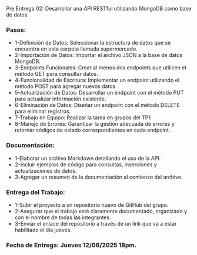 Pre Entrega 02: Desarrollar una API RESTful utilizando MongoDB como base de datos.

### Pasos:
-   1-Definición de Datos: Seleccionar la estructura de datos que se encuentra en esta carpeta llamada supermercado.
-   2-Importación de Datos: Importar el archivo JSON a la base de datos MongoDB.
-   3-Endpoints Funcionales: Crear al menos dos endpoints que utilicen el método GET para consultar datos.
-   4-Funcionalidad de Escritura: Implementar un endpoint utilizando el método POST para agregar nuevos datos.
-   5-Actualización de Datos: Desarrollar un endpoint con el método PUT para actualizar información existente.
-   6-Eliminación de Datos: Diseñar un endpoint con el método DELETE para eliminar registros.
-   7-Trabajo en Equipo: Realizar la tarea en grupos del TP1
-   8-Manejo de Errores: Garantizar la gestión adecuada de errores y retornar códigos de estado correspondientes en cada endpoint.


### Documentación:
-   1-Elaborar un archivo Markdown detallando el uso de la API.
-   2-Incluir ejemplos de código para consultas, inserciones y actualizaciones de datos.
-   3-Agregar un resumen de la documentación al comienzo del archivo.

### Entrega del Trabajo:
-   1-Subir el proyecto a un repositorio nuevo de GitHub del grupo.
-   2-Asegurar que el trabajo esté claramente documentado, organizado y con el nombre de todas las integrantes.
-   3-Enviar el enlace del repositorio a través de un link que va a estar habilitado el día jueves.

### Fecha de Entrega: Jueves 12/06/2025 18pm.
